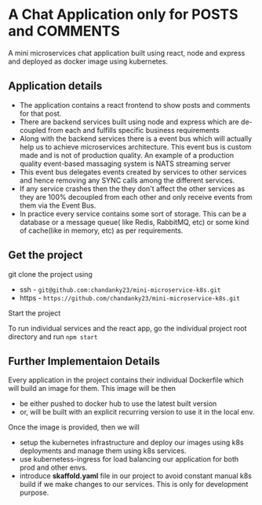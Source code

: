 # A Chat Application only for POSTS and COMMENTS
A mini microservices chat application built using react, node and express and deployed as docker image using kubernetes.

## Application details

* The application contains a react frontend to show posts and comments for that post.
* There are backend services built using node and express which are de-coupled from each and fulfills specific business requirements
* Along with the backend services there is a event bus which will actually help us to achieve microservices architecture. This event bus is custom made and is not of production quality. An example of a production quality event-based massaging system is NATS streaming server
* This event bus delegates events created by services to other services and hence removing any SYNC calls among the different services.
* If any service crashes then the they don't affect the other services as they are 100% decoupled from each other and only receive events from them via the Event Bus.
* In practice every service contains some sort of storage. This can be a database or a message queue( like Redis, RabbitMQ, etc) or some kind of cache(like in memory, etc) as per requirements.

## Get the project

git clone the project using
* ssh - `git@github.com:chandanky23/mini-microservice-k8s.git`
* https - `https://github.com/chandanky23/mini-microservice-k8s.git`

Start the project

To run individual services and the react app, go the individual project root directory and run `npm start`

## Further Implementaion Details
Every application in the project contains their individual Dockerfile which will build an image for them. This image will be then
* be either pushed to docker hub to use the latest built version
* or, will be built with an explicit recurring version to use it in the local env.

Once the image is provided, then we will 
* setup the kubernetes infrastructure and deploy our images using k8s deployments and manage them using k8s services.
* use kubernetess-ingress for load balancing our application for both prod and other envs.
* introduce **skaffold.yaml** file in our project to avoid constant manual k8s build if we make changes to our services. This is only for development purpose.
